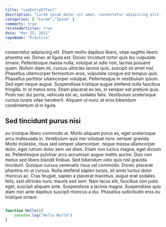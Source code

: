 ```yaml
---
title: "useEntryEffect"
description: "Lorem ipsum dolor sit amet, consectetur adipiscing elit. Nunc at interdum leo, sed porttitor lorem."
categories: [ "Lorem","Ipsum" ]
comments: true
relatedArticles: true
date: "Mar 25, 2022"
repoName: "Practice"
---
```

consectetur adipiscing elit. Etiam mollis dapibus libero, vitae sagittis libero pharetra vel. Donec at ligula est. Donec tincidunt tortor quis leo vulputate ornare. Pellentesque massa nulla, volutpat at odio non, lacinia posuere quam. Nullam diam mi, cursus ultricies lacinia quis, suscipit sit amet nisl. Phasellus ullamcorper fermentum eros, vulputate congue est tempus quis. Phasellus porttitor ullamcorper volutpat. Pellentesque in vestibulum ipsum. Sed eget neque augue. Suspendisse tristique augue eleifend nulla faucibus fringilla. In id metus eros. Etiam placerat ex leo, in semper est pretium quis. Proin nec dui porta, vehicula est ac, sodales felis. Vestibulum scelerisque cursus turpis vitae hendrerit. Aliquam ut nunc at eros bibendum condimentum id in ligula.

## Sed tincidunt purus nisi

eu tristique libero commodo at. Morbi aliquam purus ex, eget scelerisque arcu malesuada in. Vestibulum quis nisi volutpat nunc semper gravida. Morbi molestie, risus sed semper ullamcorper, neque massa ullamcorper dolor, eget rutrum dolor sem vel diam. Etiam non luctus magna, eget dictum ex. Pellentesque pulvinar arcu accumsan augue mattis auctor. Duis non metus sed libero blandit finibus. Sed bibendum odio quis nisl gravida tincidunt. Quisque cursus venenatis risus vel commodo. Donec placerat pharetra mi ut cursus. Nulla eleifend sapien turpis, sit amet luctus dolor rhoncus ac. Cras feugiat, sapien a placerat maximus, augue erat sodales felis, sed ultricies nunc mauris sed sem. Nam lacus elit, faucibus non justo eget, suscipit aliquam ante. Suspendisse a lacinia magna. Suspendisse quis diam non ante dapibus suscipit rhoncus a dui. Phasellus sollicitudin eros eu tristique ornare.

```js

function Hello(){
    console.log("Hello World")
}

```
